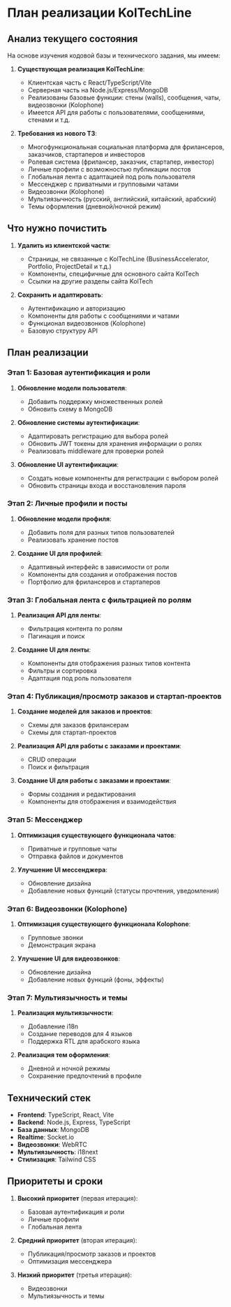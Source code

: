# План реализации KolTechLine

## Анализ текущего состояния

На основе изучения кодовой базы и технического задания, мы имеем:

1. **Существующая реализация KolTechLine**:
   - Клиентская часть с React/TypeScript/Vite
   - Серверная часть на Node.js/Express/MongoDB
   - Реализованы базовые функции: стены (walls), сообщения, чаты, видеозвонки (Kolophone)
   - Имеется API для работы с пользователями, сообщениями, стенами и т.д.

2. **Требования из нового ТЗ**:
   - Многофункциональная социальная платформа для фрилансеров, заказчиков, стартаперов и инвесторов
   - Ролевая система (фрилансер, заказчик, стартапер, инвестор)
   - Личные профили с возможностью публикации постов
   - Глобальная лента с адаптацией под роль пользователя
   - Мессенджер с приватными и групповыми чатами
   - Видеозвонки (Kolophone)
   - Мультиязычность (русский, английский, китайский, арабский)
   - Темы оформления (дневной/ночной режим)

## Что нужно почистить

1. **Удалить из клиентской части**:
   - Страницы, не связанные с KolTechLine (BusinessAccelerator, Portfolio, ProjectDetail и т.д.)
   - Компоненты, специфичные для основного сайта KolTech
   - Ссылки на другие разделы сайта KolTech

2. **Сохранить и адаптировать**:
   - Аутентификацию и авторизацию
   - Компоненты для работы с сообщениями и чатами
   - Функционал видеозвонков (Kolophone)
   - Базовую структуру API

## План реализации

### Этап 1: Базовая аутентификация и роли

1. **Обновление модели пользователя**:
   - Добавить поддержку множественных ролей
   - Обновить схему в MongoDB

2. **Обновление системы аутентификации**:
   - Адаптировать регистрацию для выбора ролей
   - Обновить JWT токены для хранения информации о ролях
   - Реализовать middleware для проверки ролей

3. **Обновление UI аутентификации**:
   - Создать новые компоненты для регистрации с выбором ролей
   - Обновить страницы входа и восстановления пароля

### Этап 2: Личные профили и посты

1. **Обновление модели профиля**:
   - Добавить поля для разных типов пользователей
   - Реализовать хранение постов

2. **Создание UI для профилей**:
   - Адаптивный интерфейс в зависимости от роли
   - Компоненты для создания и отображения постов
   - Портфолио для фрилансеров и стартаперов

### Этап 3: Глобальная лента с фильтрацией по ролям

1. **Реализация API для ленты**:
   - Фильтрация контента по ролям
   - Пагинация и поиск

2. **Создание UI для ленты**:
   - Компоненты для отображения разных типов контента
   - Фильтры и сортировка
   - Адаптация под роль пользователя

### Этап 4: Публикация/просмотр заказов и стартап-проектов

1. **Создание моделей для заказов и проектов**:
   - Схемы для заказов фрилансерам
   - Схемы для стартап-проектов

2. **Реализация API для работы с заказами и проектами**:
   - CRUD операции
   - Поиск и фильтрация

3. **Создание UI для работы с заказами и проектами**:
   - Формы создания и редактирования
   - Компоненты для отображения и взаимодействия

### Этап 5: Мессенджер

1. **Оптимизация существующего функционала чатов**:
   - Приватные и групповые чаты
   - Отправка файлов и документов

2. **Улучшение UI мессенджера**:
   - Обновление дизайна
   - Добавление новых функций (статусы прочтения, уведомления)

### Этап 6: Видеозвонки (Kolophone)

1. **Оптимизация существующего функционала Kolophone**:
   - Групповые звонки
   - Демонстрация экрана

2. **Улучшение UI для видеозвонков**:
   - Обновление дизайна
   - Добавление новых функций (фоны, эффекты)

### Этап 7: Мультиязычность и темы

1. **Реализация мультиязычности**:
   - Добавление i18n
   - Создание переводов для 4 языков
   - Поддержка RTL для арабского языка

2. **Реализация тем оформления**:
   - Дневной и ночной режимы
   - Сохранение предпочтений в профиле

## Технический стек

- **Frontend**: TypeScript, React, Vite
- **Backend**: Node.js, Express, TypeScript
- **База данных**: MongoDB
- **Realtime**: Socket.io
- **Видеозвонки**: WebRTC
- **Мультиязычность**: i18next
- **Стилизация**: Tailwind CSS

## Приоритеты и сроки

1. **Высокий приоритет** (первая итерация):
   - Базовая аутентификация и роли
   - Личные профили
   - Глобальная лента

2. **Средний приоритет** (вторая итерация):
   - Публикация/просмотр заказов и проектов
   - Оптимизация мессенджера

3. **Низкий приоритет** (третья итерация):
   - Видеозвонки
   - Мультиязычность и темы
